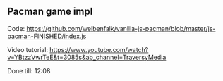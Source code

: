 ## Pacman game impl

Code: https://github.com/weibenfalk/vanilla-js-pacman/blob/master/js-pacman-FINISHED/index.js

Video tutorial: https://www.youtube.com/watch?v=YBtzzVwrTeE&t=3085s&ab_channel=TraversyMedia

Done till: 12:08